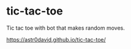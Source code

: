 # tic-tac-toe

Tic tac toe with bot that makes random moves.

https://astr0david.github.io/tic-tac-toe/
